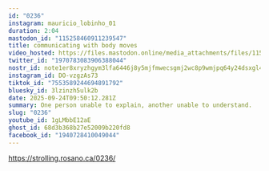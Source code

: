 ```yaml
---
id: "0236"
instagram: mauricio_lobinho_01
duration: 2:04
mastodon_id: "115258460911239547"
title: communicating with body moves
video_hosted: https://files.mastodon.online/media_attachments/files/115/258/457/812/031/766/original/02685a16290bd085.mp4
twitter_id: "1970783083906388044"
nostr_id: note1er8xryzhgym3lfa6446j8y5mjfmwecsgmj2wc8p9wmjpq64y24dsxgl4r7
instagram_id: DO-vzgzAs73
tiktok_id: "7553589244694891792"
bluesky_id: 3lzinzh5ulk2b
date: 2025-09-24T09:50:12.281Z
summary: One person unable to explain, another unable to understand.
slug: "0236"
youtube_id: 1gLMbbE12aE
ghost_id: 68d3b368b27e52009b220fd8
facebook_id: "1940728410049044"
---
```

https://strolling.rosano.ca/0236/
